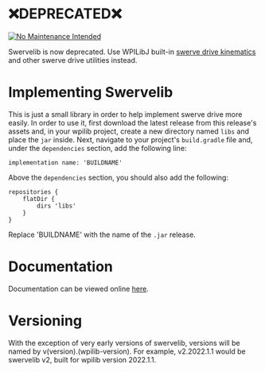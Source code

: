 # :x:DEPRECATED:x:
[![No Maintenance Intended](http://unmaintained.tech/badge.svg)](http://unmaintained.tech/)

Swervelib is now deprecated. Use WPILibJ built-in [swerve drive kinematics](https://docs.wpilib.org/en/stable/docs/software/kinematics-and-odometry/swerve-drive-kinematics.html) and other swerve drive utilities instead.


# Implementing Swervelib

This is just a small library in order to help implement swerve drive more easily.
In order to use it, first download the latest release from this release's assets
and, in your wpilib project, create a new directory named `libs` and place the `jar` inside.
Next, navigate to your project's `build.gradle` file and, under the `dependencies` section,
add the following line:
```
implementation name: 'BUILDNAME'
```

Above the `dependencies` section, you should also add the following:

```
repositories {
	flatDir {
		dirs 'libs'
	}
}
```

Replace 'BUILDNAME' with the name of the `.jar` release.

# Documentation
Documentation can be viewed online [here](https://raw.githack.com/frc1711/swerve/main/swervelib/build/docs/javadoc/index.html).

# Versioning
With the exception of very early versions of swervelib, versions will be named by v(version).(wpilib-version).
For example, v2.2022.1.1 would be swervelib v2, built for wpilib version 2022.1.1.
